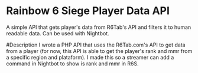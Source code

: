 # Rainbow 6 Siege Player Data API
A simple API that gets player's data from R6Tab's API and filters it to human readable data. Can be used with Nightbot.

#Description
I wrote a PHP API that uses the R6Tab.com's API to get data from a player (for now, this API is able to get the player's rank and mmr from a specific region and plataform). I made this so a streamer can add a command in Nightbot to show is rank and mmr in R6S.
